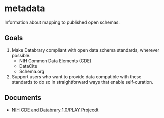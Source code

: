 # metadata

Information about mapping to published open schemas.

## Goals

1. Make Databrary compliant with open data schema standards, wherever possible.
    - NIH Common Data Elements (CDE)
    - DataCite
    - Schema.org
2. Support users who want to provide data compatible with these standards to do so in straightforward ways that enable self-curation.

## Documents

- [NIH CDE and Databrary 1.0/PLAY Projecdt](nih-cde.md)
